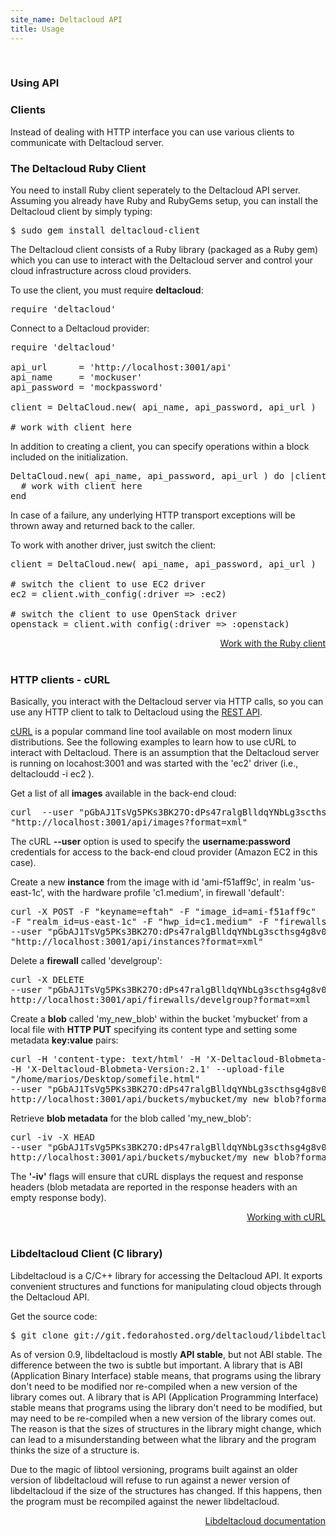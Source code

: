 ```yaml
---
site_name: Deltacloud API
title: Usage
---
```

<br/>

<h3 id="usingapi">Using API</h3>

<h3 id="clients">Clients</h3>
Instead of dealing with HTTP interface you can use various clients to communicate with Deltacloud server.

<h3>The Deltacloud Ruby Client</h3>
You need to install Ruby client seperately to the Deltacloud API server. Assuming you already have Ruby and RubyGems setup, you can install the Deltacloud client by simply typing:

<pre>$ sudo gem install deltacloud-client</pre>

<p>The Deltacloud client consists of a Ruby library (packaged as a Ruby gem) which you can use to interact with the Deltacloud server and control your cloud infrastructure across cloud providers. <p>

<p>To use the client, you must require <strong>deltacloud</strong>:</p>

<pre>require 'deltacloud'</pre>

<p>Connect to a Deltacloud provider:</p>

<pre>
require 'deltacloud'

api_url      = 'http://localhost:3001/api'
api_name     = 'mockuser'
api_password = 'mockpassword'

client = DeltaCloud.new( api_name, api_password, api_url )

# work with client here
</pre>

<p>In addition to creating a client, you can specify operations within a block included on the initialization.</p>

<pre>
DeltaCloud.new( api_name, api_password, api_url ) do |client|
  # work with client here
end
</pre>

<p>In case of a failure, any underlying HTTP transport exceptions will be thrown away and returned back to the caller.</p>

<p>
To work with another driver, just switch the client:
</p>

<pre>
client = DeltaCloud.new( api_name, api_password, api_url )

# switch the client to use EC2 driver
ec2 = client.with_config(:driver => :ec2)

# switch the client to use OpenStack driver
openstack = client.with_config(:driver => :openstack)
</pre>

<a class="btn btn-inverse btn-large" style="float: right" href="/ruby-client.html">Work with the Ruby client</a>

<br/>
<br/>

<h3>HTTP clients - cURL</h3>

<p>
Basically, you interact with the Deltacloud server via HTTP calls, so you can use any HTTP client to talk to Deltacloud using the <a href="/rest-api.html">REST API</a>.
</p>

<p>
<a href="http://curl.haxx.se/">cURL</a> is a popular command line tool available on most modern linux distributions. See the following examples to learn how to use cURL to interact with Deltacloud. There is an assumption that the Deltacloud server is running on locahost:3001 and was started with the 'ec2' driver (i.e., deltacloudd -i ec2 ).
</p>

<p>
Get a list of all <strong>images</strong> available in the back-end cloud:
</p>

<pre>
curl  --user "pGbAJ1TsVg5PKs3BK27O:dPs47ralgBlldqYNbLg3scthsg4g8v0L9d6Mb5DK"
"http://localhost:3001/api/images?format=xml"
</pre>

<p>
The cURL <strong>--user</strong> option is used to specify the <strong>username:password</strong> credentials for access to the back-end cloud provider (Amazon EC2 in this case).</p>

<p>Create a new <strong>instance</strong> from the image with id 'ami-f51aff9c', in realm 'us-east-1c', with the hardware profile 'c1.medium', in firewall 'default':
</p>

<pre>
curl -X POST -F "keyname=eftah" -F "image_id=ami-f51aff9c"
-F "realm_id=us-east-1c" -F "hwp_id=c1.medium" -F "firewalls1=default"
--user "pGbAJ1TsVg5PKs3BK27O:dPs47ralgBlldqYNbLg3scthsg4g8v0L9d6Mb5DK"
"http://localhost:3001/api/instances?format=xml"
</pre>

<p>Delete a <strong>firewall</strong> called 'develgroup':</p>

<pre>
curl -X DELETE
--user "pGbAJ1TsVg5PKs3BK27O:dPs47ralgBlldqYNbLg3scthsg4g8v0L9d6Mb5DK"
http://localhost:3001/api/firewalls/develgroup?format=xml
</pre>

<p>
Create a <strong>blob</strong> called 'my_new_blob' within the bucket 'mybucket' from a local file with <strong>HTTP PUT</strong> specifying its content type and setting some metadata <strong>key:value</strong> pairs:
</p>

<pre>
curl -H 'content-type: text/html' -H 'X-Deltacloud-Blobmeta-Name:mariosblob'
-H 'X-Deltacloud-Blobmeta-Version:2.1' --upload-file
"/home/marios/Desktop/somefile.html"
--user "pGbAJ1TsVg5PKs3BK27O:dPs47ralgBlldqYNbLg3scthsg4g8v0L9d6Mb5DK"
http://localhost:3001/api/buckets/mybucket/my_new_blob?format=xml
</pre>

<p>
Retrieve <strong>blob metadata</strong> for the blob called 'my_new_blob':
</p>

<pre>
curl -iv -X HEAD
--user "pGbAJ1TsVg5PKs3BK27O:dPs47ralgBlldqYNbLg3scthsg4g8v0L9d6Mb5DK"
http://localhost:3001/api/buckets/mybucket/my_new_blob?format=xml
</pre>

<p>
The <strong>'-iv'</strong> flags will ensure that cURL displays the request and response headers (blob metadata are reported in the response headers with an empty response body).
</p>


<a class="btn btn-inverse btn-large" style="float: right" href="/curl-examples.html">Working with cURL</a>

<br/>
<br/>

<h3>Libdeltacloud Client (C library)</h3>
<p>
Libdeltacloud is a C/C++ library for accessing the Deltacloud API. It exports convenient structures and functions for manipulating cloud objects through the Deltacloud API.
</p>

Get the source code:
<pre>
$ git clone git://git.fedorahosted.org/deltacloud/libdeltacloud.git
</pre>

<p>
As of version 0.9, libdeltacloud is mostly <strong>API stable</strong>, but not ABI stable. The difference between the two is subtle but important. A library that is ABI (Application Binary Interface) stable means, that programs using the library don't need to be modified nor re-compiled when a new version of the library comes out. A library that is API (Application Programming Interface) stable means that programs using the library don't need to be modified, but may need to be re-compiled when a new version of the library comes out. The reason is that the sizes of structures in the library might change, which can lead to a misunderstanding between what the library and the program thinks the size of a structure is.
</p>

<p>
Due to the magic of libtool versioning, programs built against an older version of libdeltacloud will refuse to run against a newer version of libdeltacloud if the size of the structures has changed. If this happens, then the program must be recompiled against the newer libdeltacloud.
</p>

<a class="btn btn-inverse btn-large" style="float: right" href="http://deltacloud.apache.org/libdeltacloud/index.html">Libdeltacloud documentation</a>

<br/>

